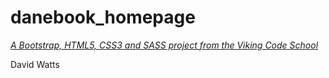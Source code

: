 # danebook_homepage

*[A Bootstrap, HTML5, CSS3 and SASS project from the Viking Code School](http://www.vikingcodeschool.com)*

David Watts
